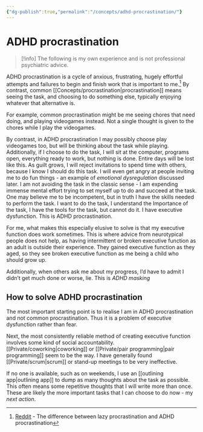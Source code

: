 ```yaml
---
{"dg-publish":true,"permalink":"/concepts/adhd-procrastination/"}
---
```


# ADHD procrastination

> [!info]
> The following is my own experience and is not professional psychiatric advice.

ADHD procrastination is a cycle of anxious, frustrating, hugely effortful attempts and failures to begin and finish work that is important to me.[^1] By contrast, common [[Concepts/procrastination\|procrastination]] means seeing the task, and choosing to do something else, typically enjoying whatever that alternative is. 

For example, common procrastination might be me seeing chores that need doing, and playing videogames instead. Not a single thought is given to the chores while I play the videogames.

By contrast, in ADHD procrastination I may possibly choose play videogames too, but will be thinking about the task while playing. Additionally, if I choose to do the task, I will sit at the computer, programs open, everything ready to work, but nothing is done. Entire days will be lost like this. As guilt grows, I will reject invitations to spend time with others, because I know I should do this task. I will even get angry at people inviting me to do fun things - an example of *emotional dysregulation* discussed later. I am not avoiding the task in the classic sense - I am expending immense mental effort trying to set myself up to do and succeed at the task. One may believe me to be incompetent, but in truth I have the skills needed to perform the task.  I want to do the task, I understand the Importance of the task, I have the tools for the task, but cannot do it. I have executive dysfunction. This is ADHD procrastination.

For me, what makes this especially elusive to solve is that my executive function does work sometimes. This is where advice from neurotypical people does not help, as having intermittent or broken executive function as an adult is outside their experience. They gained executive function as they aged, so they see broken executive function as me being a child who should grow up.

Additionally, when others ask me about my progress, I’d have to admit I didn’t get much done or worse, lie. This is *ADHD masking*

## How to solve ADHD procrastination

The most important starting point is to realise I am in ADHD procrastination and not common procrastination. Thus it is a problem of executive dysfunction rather than fear.

Next, the most consistently reliable method of creating executive function involves some kind of social accountability. [[Private/coworking\|coworking]] or [[Private/pair programming\|pair programming]] seem to be the way. I have generally found [[Private/scrum\|scrum]] or stand-up meetings to be very ineffective.

If no one is available, such as on weekends, I use an [[outlining app\|outlining app]] to dump as many thoughts about the task as possible. This often means some repetitive thoughts that I will write more than once. These are likely the more important tasks that I can choose to do now - my *next action*. 

[^1]: [Reddit](https://www.reddit.com/r/ADHD/comments/b5gure/the_difference_between_lazy_procrastination_and/) - The difference between lazy procrastination and ADHD procrastination